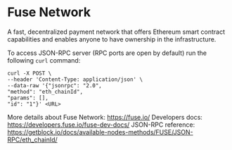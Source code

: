 Fuse Network
============
A fast, decentralized payment network that offers Ethereum smart contract capabilities and enables anyone to have ownership in the infrastructure.

To access JSON-RPC server (RPC ports are open by default) run the following `curl` command:
```
curl -X POST \
--header 'Content-Type: application/json' \
--data-raw '{"jsonrpc": "2.0",
"method": "eth_chainId",
"params": [],
"id": "1"}' <URL>
```

More details about Fuse Network: https://fuse.io/
Developers docs: https://developers.fuse.io/fuse-dev-docs/
JSON-RPC reference: https://getblock.io/docs/available-nodes-methods/FUSE/JSON-RPC/eth_chainId/
